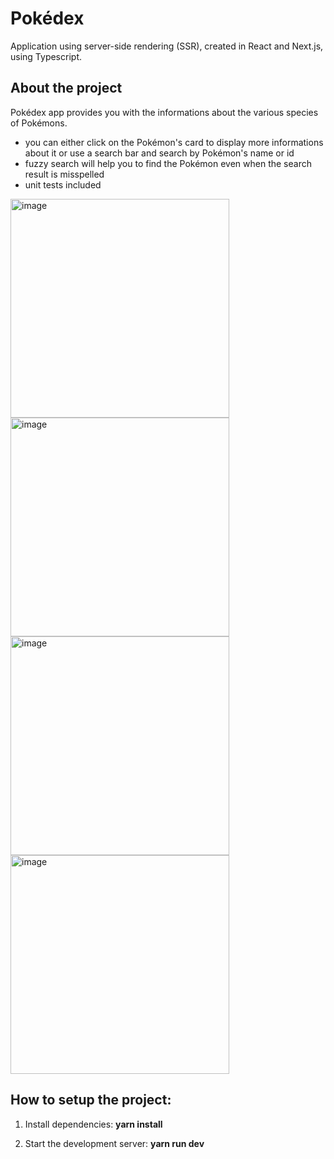 # Pokédex

Application using server-side rendering (SSR), created in React and Next.js, using Typescript.

## About the project

Pokédex app provides you with the informations about the various species of Pokémons.

- you can either click on the Pokémon's card to display more informations about it or use a search bar and search by Pokémon's name or id
- fuzzy search will help you to find the Pokémon even when the search result is misspelled
- unit tests included

<img width="350" alt="image" src="https://user-images.githubusercontent.com/92581964/207821111-3bac5cce-66b5-45ef-9d46-248457b0ae5f.png">

<img width="350" alt="image" src="https://user-images.githubusercontent.com/92581964/207821420-c8358009-b753-4ebd-8ac5-b0d8ab170fd2.png">
<img width="350" alt="image" src="https://user-images.githubusercontent.com/92581964/207822087-29a19eea-8904-48a5-b998-b6c030d21739.png">
<img width="350" alt="image" src="https://user-images.githubusercontent.com/92581964/207821684-d8f0dcf1-7a27-461a-8d70-d1adb8193a58.png">

## How to setup the project:

1. Install dependencies: **yarn install**

2. Start the development server: **yarn run dev**
